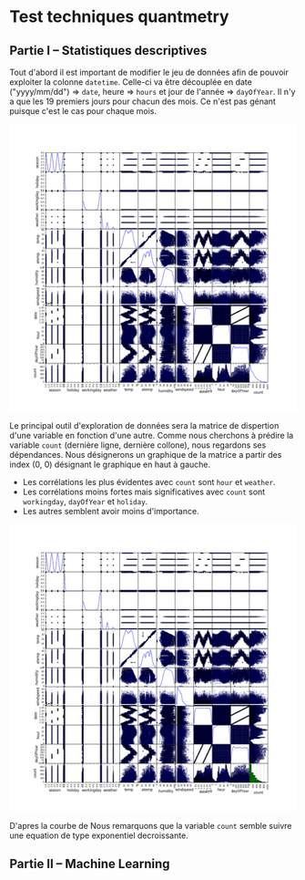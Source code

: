 # Test techniques quantmetry

## Partie I – Statistiques descriptives

Tout d'abord il est important de modifier le jeu de données afin de pouvoir exploiter la colonne `datetime`. Celle-ci va être découplée en date ("yyyy/mm/dd") => `date`, heure => `hours` et jour de l'année => `dayOfYear`. Il n'y a que les 19 premiers jours pour chacun des mois. Ce n'est pas génant puisque c'est le cas pour chaque mois.

![matrice de dispertion des parametres](img/scatter_matrix.png)

Le principal outil d'exploration de données sera la matrice de dispertion d'une variable en fonction d'une autre. Comme nous cherchons à prédire la variable `count` (dernière ligne, dernière collone), nous regardons ses dépendances. Nous désignerons un graphique de la matrice a partir des index (0, 0) désignant le graphique en haut à gauche.

- Les corrélations les plus évidentes avec `count` sont `hour` et `weather`.
- Les corrélations moins fortes mais significatives avec `count` sont `workingday`, `dayOfYear` et `holiday`.
- Les autres semblent avoir moins d'importance.

![histogramme de la variable count](img/count_histo.png)

D'apres la courbe de Nous remarquons que la variable `count` semble suivre une equation de type exponentiel decroissante.

## Partie II – Machine Learning
